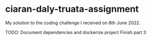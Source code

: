 # ciaran-daly-truata-assignment
My solution to the coding challenge I received on 8th June 2022.

TODO:
Document dependencies and dockerize project
Finish part 3 
